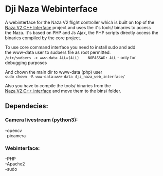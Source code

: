 # Dji Naza Webinterface
A webinterface for the Naza V2 flight controller which is built on top of the [Naza V2 C++ Interface](https://github.com/MrGrimod/dji_naza_interface_c-) project and uses the it's tools/ binaries to access the Naza. It's based on PHP and Js Ajax, the PHP scripts directly access the binaries compiled by the core project.<br>

To use core command interface you need to install sudo and add <br>
the www-data user to sudoers file as root permitted. <br>
`/etc/sudoers -> www-data ALL=(ALL)    NOPASSWD: ALL` - only for debugging purposes <br>

And chown the main dir to www-data (php) user <br>
`sudo chown -R www-data:www-data dji_naza_web_interface/` <br>

Also you have to compile the tools/ binaries from the <br>
[Naza V2 C++ interface](https://github.com/MrGrimod/dji_naza_interface_c-) and move them to the bins/ folder. <br>


## Dependecies:
### Camera livestream (python3): <br>
-opencv  <br>
-picamera

### Webinterface:
-PHP  <br>
-Apache2  <br>
-sudo 
